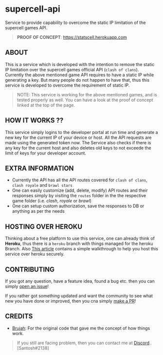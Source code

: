 # supercell-api
Service to provide capability to overcome the static IP limitation of the supercell games API.

> **PROOF OF CONCEPT**: https://statscell.herokuapp.com

## ABOUT
This is a service which is developed with the intention to remove the static IP limitation over the supercell games official API (`clash of clans`).
Currently the above mentioned game API requires to have a static IP while generating a key. But many people do not happen to have that, thus this service is developed to overcome the requirement of static IP.

> NOTE: This service is working for the above mentioned games, and is tested properly as well. You can have a look at the proof of concept linked at the top of the page.

## HOW IT WORKS ??
This service simply logins to the developer portal at run time and generate a new key for the current IP of your device or host. All the API requests are made using the generated token now. The Service also checks if there is any key for the current host and also deletes old keys to not exceede the limit of keys for your developer account.

## EXTRA INFORMATION
- Currently the API has all the API routes covered for `clash of clans`, `clash royale` and `brawl stars`
- One can easily customize (add, delete, modify) API routes and their responses simply by visiting the `routes` folder in the the respective game folder (i.e. _clash_, _royale_ or _brawl_)
- One can setup custom authorization, save the responses to DB or anything as per the needs

## HOSTING OVER HEROKU
Thinking about a free platform to use this service, one can already think of **Heroku**, thus there is a `heroku` branch with things managed for the heroku Branch.
Also [This article](https://blog.santoshb.com.np/articles/supercell-api) contains a simple walkthrough to help you host this service over heroku securely.

## CONTRIBUTING
If you got any question, have a feature idea, found a bug etc. then you can simply [open an issue](https://github.com/TheLearneer/supercell-api/issues/new)!

If you rather got something updated and want the community to see what new you have done or improved, then you cna simply [make a PR](https://github.com/TheLearneer/supercell-api/pulls)!

## CREDITS
- [Brujah](https://github.com/brujah/nodejs-cocapi): For the original code that gave me the concept of how things work.

> If you still are facing problem, then you can contact me at [Discord](https://discordapp.com/).. [Santosh#2138]